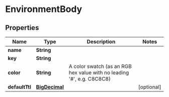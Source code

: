 
# EnvironmentBody

## Properties
Name | Type | Description | Notes
------------ | ------------- | ------------- | -------------
**name** | **String** |  | 
**key** | **String** |  | 
**color** | **String** | A color swatch (as an RGB hex value with no leading &#39;#&#39;, e.g. C8C8C8) | 
**defaultTtl** | [**BigDecimal**](BigDecimal.md) |  |  [optional]



